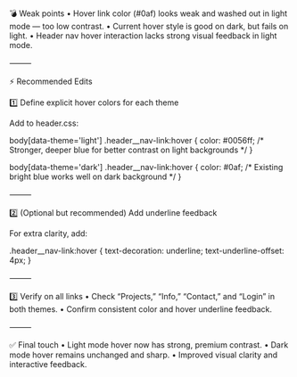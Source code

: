 💣 Weak points
	•	Hover link color (#0af) looks weak and washed out in light mode — too low contrast.
	•	Current hover style is good on dark, but fails on light.
	•	Header nav hover interaction lacks strong visual feedback in light mode.

⸻

⚡ Recommended Edits

1️⃣ Define explicit hover colors for each theme

Add to header.css:

body[data-theme='light'] .header__nav-link:hover {
  color: #0056ff; /* Stronger, deeper blue for better contrast on light backgrounds */
}

body[data-theme='dark'] .header__nav-link:hover {
  color: #0af; /* Existing bright blue works well on dark background */
}


⸻

2️⃣ (Optional but recommended) Add underline feedback

For extra clarity, add:

.header__nav-link:hover {
  text-decoration: underline;
  text-underline-offset: 4px;
}


⸻

3️⃣ Verify on all links
	•	Check “Projects,” “Info,” “Contact,” and “Login” in both themes.
	•	Confirm consistent color and hover underline feedback.

⸻

✅ Final touch
	•	Light mode hover now has strong, premium contrast.
	•	Dark mode hover remains unchanged and sharp.
	•	Improved visual clarity and interactive feedback.